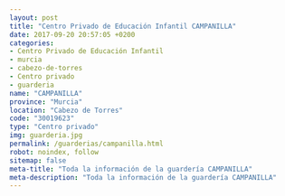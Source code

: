 ```yaml
---
layout: post
title: "Centro Privado de Educación Infantil CAMPANILLA"
date: 2017-09-20 20:57:05 +0200
categories:
- Centro Privado de Educación Infantil
- murcia
- cabezo-de-torres
- Centro privado
- guarderia
name: "CAMPANILLA"
province: "Murcia"
location: "Cabezo de Torres"
code: "30019623"
type: "Centro privado"
img: guarderia.jpg
permalink: /guarderias/campanilla.html
robot: noindex, follow
sitemap: false
meta-title: "Toda la información de la guardería CAMPANILLA"
meta-description: "Toda la información de la guardería CAMPANILLA"
---
```

